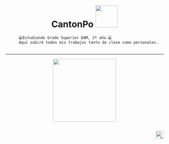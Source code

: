 <div align="center">
<h1> CantonPo <img src="https://pbs.twimg.com/tweet_video_thumb/GW5u3DlXEAAvXbQ.jpg" width="70"></h1>
</div> 



  <!-- Description -->
```diff
      💻Estudiando Grado Superior DAM, 2º año.💻
      Aquí subiré todos mis trabajos tanto de clase como personales.
      

```
---
<div align="center">
  <img src="https://global.discourse-cdn.com/sitepoint/original/3X/b/5/b59a78e2ed76c705f3c0dcb300f3f222aefdcd99.png" width="200">
</div>

##
<p align="right">
  <span>
    <a href="mailto:dcantonc@gmail.com"><img src="https://img.shields.io/badge/gmail-%23D14836.svg?&style=for-the-badge&logo=gmail&logoColor=white" alt="Gmail" height="25" /></a>
   </a>
  </span>
</p>
